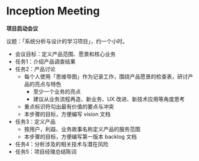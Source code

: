 # Inception Meeting



**项目启动会议**

议题：「系统分析与设计的学习项目」，约一个小时。

- 会议目标：定义产品范围、愿景和核心业务
- 任务1：介绍产品调查结果
- 任务2：产品讨论
  - 每个人使用「思维导图」作为记录工作，围绕产品愿景的检查表，研讨产品的亮点与特色
    - 至少一个业务的亮点
    - 建议从业务流程再造、新业务、UX 改进、新技术应用等角度思考
  - 重点标识符勾出最有价值的要点与冲突
  - 本步骤的目标，方便编写 vision 文档
- 任务3：定义产品
  - 按用户，利益、业务故事名称定义产品的服务范围
  - 本步骤的目标，方便编写第一版本 backlog 文档
- 任务4：分析涉及的相关技术与潜在风险
- 任务5：项目经理总结陈词